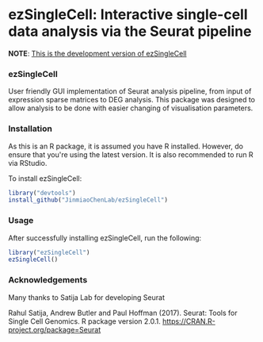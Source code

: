ezSingleCell: Interactive single-cell data analysis via the Seurat pipeline
============

**NOTE**: <u>This is the development version of ezSingleCell</u>

### ezSingleCell

User friendly GUI implementation of Seurat analysis pipeline, from input of expression sparse matrices to DEG analysis.
This package was designed to allow analysis to be done with easier changing of visualisation parameters.

### Installation

As this is an R package, it is assumed you have R installed. However, do ensure that you're using the latest version.
It is also recommended to run R via RStudio.

To install ezSingleCell:

``` r
library("devtools")
install_github("JinmiaoChenLab/ezSingleCell")
```

### Usage

After successfully installing ezSingleCell, run the following:

``` r
library("ezSingleCell")
ezSingleCell()
```

### Acknowledgements

Many thanks to Satija Lab for developing Seurat

Rahul Satija, Andrew Butler and Paul Hoffman (2017). Seurat: Tools for Single Cell Genomics. R package
  version 2.0.1. https://CRAN.R-project.org/package=Seurat


